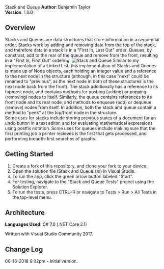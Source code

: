 Stack and Queue
**Author**: Benjamin Taylor  
**Version**: 1.0.0

## Overview
Stacks and Queues are data structures that store information in a sequential order. Stacks work by adding and removing data from the top of the stack, and therefore data in a stack is in a "First In, Last Out" order. Queues, by constrast, add to the rear of the queue and remove from the front, resulting in a "First In, First Out" ordering.
![Stack and Queue](https://github.com/btaylor93/Data-Structures-and-Algorithms/raw/master/assets/stackandqueue.jpg)
Similar to my implementation of a Linked List, this implementation of Stacks and Queues is made up of Node objects, each holding an integer value and a reference to the next node in the structure (although, in this case "next" could be renamed to "previous", as the next node in both of these structures is the next node back from the front). The stack additionally has a reference to its topmost node, and contains methods for pushing (adding) or popping (removing) nodes to itself. Similarly, the queue contains references to its front node and its rear node, and methods to enqueue (add) or dequeue (remove) nodes from itself. In addition, both the stack and queue contain a method to "peek" at the top/front node in the structure.  
Some uses for stacks include storing previous states of a document for an undo button in a text editor, and for evaluating mathematical expressions using postfix notation. Some uses for queues include making sure that the first printing job a printer recieves is the first that gets processed, and performing breadth-first searches of graphs.


## Getting Started
1. Create a fork of this repository, and clone your fork to your device.  
2. Open the solution file (Stack and Queue.sln) in Visual Studio.
3. To run the app, click the green arrow button labeled "Start".
4. For testing, navigate to the "Stack and Queue Tests" project using the Solution Explorer.
5. To run the tests, press CTRL+R or navigate to Tests > Run > All Tests in the top-level menu.

## Architecture
**Languages Used**: C# 7.0 (.NET Core 2.1)  

Written with Visual Studio Community 2017.

## Change Log
06-16-2018 6:02pm - Initial version.
